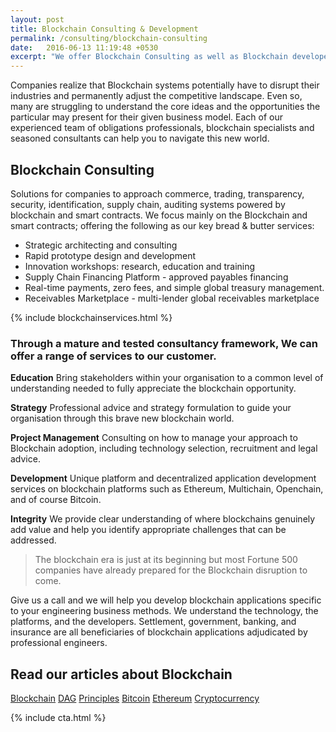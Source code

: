 ```yaml
---
layout: post
title: Blockchain Consulting & Development
permalink: /consulting/blockchain-consulting
date:   2016-06-13 11:19:48 +0530
excerpt: "We offer Blockchain Consulting as well as Blockchain developement services for other companies to cop up with industry standards."
---
```


Companies realize that Blockchain systems potentially have to disrupt their industries and permanently adjust the competitive landscape. Even so, many are struggling to understand the core ideas and the opportunities the particular may present for their given business model. Each of our experienced team of obligations professionals, blockchain specialists and seasoned consultants can help you to navigate this new world.

## Blockchain Consulting
Solutions for companies to approach commerce, trading, transparency, security, identification, supply chain, auditing systems powered by blockchain and smart contracts. We focus mainly on the Blockchain and smart contracts; offering the following as our key bread & butter services:

* Strategic architecting and consulting
* Rapid prototype design and development
* Innovation workshops: research, education and training
* Supply Chain Financing Platform - approved payables financing
* Real-time payments, zero fees, and simple global treasury management.
* Receivables Marketplace - multi-lender global receivables marketplace

{% include blockchainservices.html %}

### Through a mature and tested consultancy framework, We can offer a range of services to our customer.

**Education**
Bring stakeholders within your organisation to a common level of understanding needed to fully appreciate the blockchain opportunity.

**Strategy**
Professional advice and strategy formulation to guide your organisation through this brave new blockchain world.

**Project Management**
Consulting on how to manage your approach to Blockchain adoption, including technology selection, recruitment and legal advice.

**Development**
Unique platform and decentralized application development services on blockchain platforms such as Ethereum, Multichain, Openchain, and of course Bitcoin.

**Integrity**
We provide clear understanding of where blockchains genuinely add value and help you identify appropriate challenges that can be addressed.

> The blockchain era is just at its beginning but most Fortune 500 companies have already prepared for the Blockchain disruption to come.


Give us a call and we will help you develop blockchain applications specific to your engineering business methods.  We understand the technology, the platforms, and the developers. Settlement, government, banking, and insurance are all beneficiaries of blockchain applications adjudicated by professional engineers.

## Read our articles about Blockchain
<a href="/tag/blockchain/" title="Blogs Tagged Blockchain">Blockchain</a>
<a href="/tag/dag/" title="Blogs Tagged DAG">DAG</a>
<a href="/tag/principles/" title="Blogs Tagged Blockchain Principles">Principles</a>
<a href="/tag/bitcoin/" title="Blogs Tagged Bitcoin">Bitcoin</a>
<a href="/tag/ethereum/" title="Blogs Tagged ethereum">Ethereum</a>
<a href="/tag/cryptocurrency/" title="Blogs Tagged cryptocurrency">Cryptocurrency</a>

{% include cta.html %}
